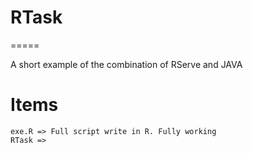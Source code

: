 <h1>RTask</h1>
=====

A short example of the combination of RServe and JAVA

Items
=====

	exe.R => Full script write in R. Fully working
	RTask =>
